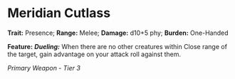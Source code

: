 # Meridian Cutlass

**Trait:** Presence; **Range:** Melee; **Damage:** d10+5 phy; **Burden:** One-Handed

**Feature:** ***Dueling:*** When there are no other creatures within Close range of the target, gain advantage on your attack roll against them.

*Primary Weapon - Tier 3*
